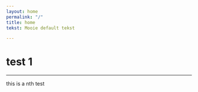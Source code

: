```yaml
---
layout: home
permalink: "/"
title: home
tekst: Mooie default tekst

---
```

# test 1

***

this is a nth test